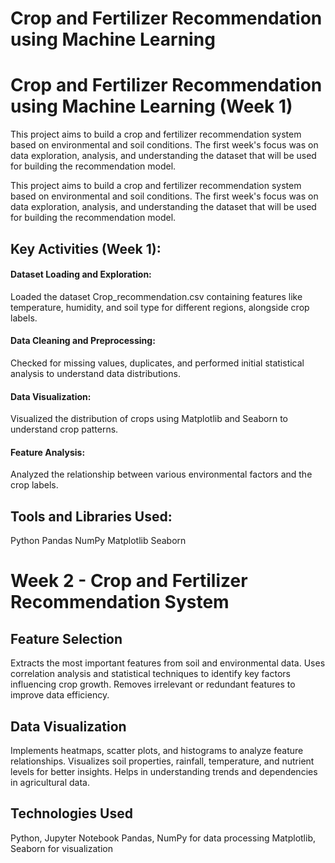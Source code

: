 # Crop and Fertilizer Recommendation using Machine Learning
# Crop and Fertilizer Recommendation using Machine Learning (Week 1)
This project aims to build a crop and fertilizer recommendation system based on environmental and soil conditions. The first week's focus was on data exploration, analysis, and understanding the dataset that will be used for building the recommendation model.

This project aims to build a crop and fertilizer recommendation system based on environmental and soil conditions. The first week's focus was on data exploration, analysis, and understanding the dataset that will be used for building the recommendation model.

## Key Activities (Week 1):

#### Dataset Loading and Exploration: 
Loaded the dataset Crop_recommendation.csv containing features like temperature, humidity, and soil type for different regions, alongside crop labels.

#### Data Cleaning and Preprocessing: 
Checked for missing values, duplicates, and performed initial statistical analysis to understand data distributions.
#### Data Visualization:
Visualized the distribution of crops using Matplotlib and Seaborn to understand crop patterns.
#### Feature Analysis: 
Analyzed the relationship between various environmental factors and the crop labels.
## Tools and Libraries Used:
Python
Pandas
NumPy
Matplotlib
Seaborn
# Week 2 - Crop and Fertilizer Recommendation System
## Feature Selection
Extracts the most important features from soil and environmental data.
Uses correlation analysis and statistical techniques to identify key factors influencing crop growth.
Removes irrelevant or redundant features to improve data efficiency.
## Data Visualization
Implements heatmaps, scatter plots, and histograms to analyze feature relationships.
Visualizes soil properties, rainfall, temperature, and nutrient levels for better insights.
Helps in understanding trends and dependencies in agricultural data.
## Technologies Used
Python, Jupyter Notebook
Pandas, NumPy for data processing
Matplotlib, Seaborn for visualization
